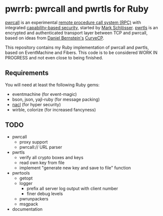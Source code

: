 pwrrb: pwrcall and pwrtls for Ruby
==================================

[pwrcall](https://github.com/rep/pwrcall) is an experimental
[remote procedure call system (RPC)](https://en.wikipedia.org/wiki/Remote_procedure_call)
with integrated
[capability-based security](https://en.wikipedia.org/wiki/Capability-based_security),
started by [Mark Schlösser](https://github.com/rep/).
[pwrtls](https://github.com/rep/ptls) is an encrypted and authenticated transport layer
between TCP and pwrcall, based on ideas from
[Daniel Bernstein's](http://cr.yp.to/djb.html)
[CurveCP](http://curvecp.org/).

This repository contains my Ruby implementation of pwrcall and pwrtls,
based on EventMachine and Fibers. This code is to be considered
WORK IN PROGRESS and not even close to being finished.

Requirements
------------
You will need at least the following Ruby gems:
* eventmachine (for event-magic)
* bson, json, yajl-ruby (for message packing)
* [nacl](https://github.com/mogest/nacl) (for hyper security)
* wirble, colorize (for increased fancyness)

TODO
----
* pwrcall
    * proxy support
    * pwrcall:// URL parser
* pwrtls
    * verify all crypto boxes and keys
    * read own key from file
    * implement "generate new key and save to file" function
* pwrtools
    * getopt
    * logger
        * prefix all server log output with client number
        * finer debug levels
    * pwrunpackers
    * msgpack
* documentation

